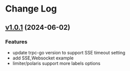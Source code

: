 # Change Log

## [v1.0.1](https://github.com/trpc-ecosystem/go-gateway/tree/v1.0.1) (2024-06-02)

### Features

- update trpc-go version to support SSE timeout setting
- add SSE,Websocket example
- limiter/polaris support more labels options
